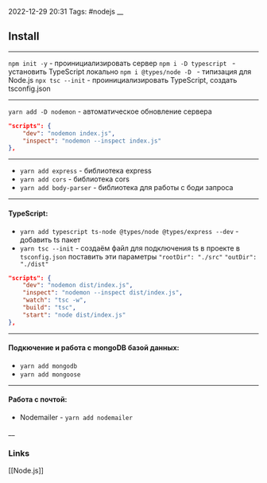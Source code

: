 2022-12-29 20:31
Tags: #nodejs 
__
## Install

---
`npm init -y` - проинициализировать сервер 
`npm i -D typescript ` - установить TypeScript локально
`npm i @types/node -D ` - типизация для Node.js
`npx tsc --init` - проинициализировать TypeScript, создать tsconfig.json

---

`yarn add -D nodemon` - автоматическое обновление сервера
```json
"scripts": {
	"dev": "nodemon index.js",
	"inspect": "nodemon --inspect index.js"
},
```
---

- `yarn add express` - библиотека express
- `yarn add cors` - библиотека cors  
- `yarn add body-parser` - библиотека для работы с боди запроса

---
#### TypeScript:
- `yarn add typescript ts-node @types/node @types/express --dev` - добавить ts пакет
- `yarn tsc --init` - создаём файл для подключения ts в проекте 
в `tsconfig.json` поставить эти параметры `"rootDir": "./src"` `"outDir": "./dist"`
```JSON
"scripts": {
	"dev": "nodemon dist/index.js",  
	"inspect": "nodemon --inspect dist/index.js",
	"watch": "tsc -w",
	"build": "tsc",
	"start": "node dist/index.js"  
},
```
---
#### Подкючение и работа с mongoDB базой данных:
- `yarn add mongodb`
- `yarn add mongoose`

---
#### Работа с почтой: 
- Nodemailer - `yarn add nodemailer`

__
### Links
[[Node.js]]